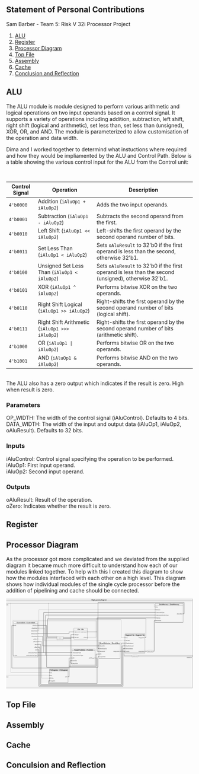 ## Statement of Personal Contributions

Sam Barber - Team 5: Risk V 32i Processor Project


1. [ALU](#alu)
2. [Register](#register)
3. [Processor Diagram](#diagram)
4. [Top File](#top)
5. [Assembly](#assembly)
6. [Cache](#cache)
7. [Conclusion and Reflection](#conclusion)



## ALU <a name="alu"></a>

The ALU module is module designed to perform various arithmetic and logical operations on two input operands based on a control signal. It supports a variety of operations including addition, subtraction, left shift, right shift (logical and arithmetic), set less than, set less than (unsigned), XOR, OR, and AND. The module is parameterized to allow customisation of the operation and data width.


Dima and I worked together to determind what instuctions where required and how they would be impliamented by the ALU and Control Path. Below is a table showing the various control input for the ALU from the Control unit:

<br>

| Control Signal | Operation                | Description                                      |
| --------------- | ------------------------ | ------------------------------------------------ |
| `4'b0000`       | Addition (`iAluOp1 + iAluOp2`)      | Adds the two input operands.                     |
| `4'b0001`       | Subtraction (`iAluOp1 - iAluOp2`)   | Subtracts the second operand from the first.     |
| `4'b0010`       | Left Shift (`iAluOp1 << iAluOp2`)   | Left-shifts the first operand by the second operand number of bits. |
| `4'b0011`       | Set Less Than (`iAluOp1 < iAluOp2`) | Sets `oAluResult` to 32'b0 if the first operand is less than the second, otherwise 32'b1. |
| `4'b0100`       | Unsigned Set Less Than (`iAluOp1 < iAluOp2`) | Sets `oAluResult` to 32'b0 if the first operand is less than the second (unsigned), otherwise 32'b1. |
| `4'b0101`       | XOR (`iAluOp1 ^ iAluOp2`)          | Performs bitwise XOR on the two operands.       |
| `4'b0110`       | Right Shift Logical (`iAluOp1 >> iAluOp2`) | Right-shifts the first operand by the second operand number of bits (logical shift). |
| `4'b0111`       | Right Shift Arithmetic (`iAluOp1 >>> iAluOp2`) | Right-shifts the first operand by the second operand number of bits (arithmetic shift). |
| `4'b1000`       | OR (`iAluOp1 \| iAluOp2`)         | Performs bitwise OR on the two operands.        |
| `4'b1001`       | AND (`iAluOp1 & iAluOp2`)         | Performs bitwise AND on the two operands.       |

<br>
The ALU also has a zero output which indicates if the result is zero. High when result is zero.

### Parameters
OP_WIDTH: The width of the control signal (iAluControl). Defaults to 4 bits.
<br>
DATA_WIDTH: The width of the input and output data (iAluOp1, iAluOp2, oAluResult).
Defaults to 32 bits.

### Inputs
iAluControl: Control signal specifying the operation to be performed.
<br>
iAluOp1: First input operand.
<br>
iAluOp2: Second input operand.
<br>
### Outputs
oAluResult: Result of the operation.
<br>
oZero: Indicates whether the result is zero.

## Register <a name="register"></a>

## Processor Diagram <a name="diagram"></a>
As the processor got more complicated and we deviated from the supplied diagram it became much more difficult to understand how each of our modules linked together. To help with this I created this diagram to show how the modules interfaced with each other on a high level. This diagram shows how individual modules of the single cycle processor before the addition of pipelining and cache should be connected.


![](HLv0.6.png)
## Top File <a name="top"></a>

## Assembly <a name="assembly"></a>

## Cache <a name="cache"></a>

## Conculsion and Reflection <a name="conclusion"></a>


